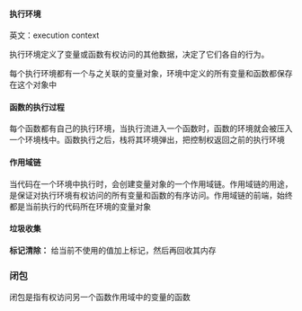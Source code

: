 #### 执行环境

英文：execution context

执行环境定义了变量或函数有权访问的其他数据，决定了它们各自的行为。

每个执行环境都有一个与之关联的变量对象，环境中定义的所有变量和函数都保存在这个对象中



#### 函数的执行过程

每个函数都有自己的执行环境，当执行流进入一个函数时，函数的环境就会被压入一个环境栈中。函数执行之后，栈将其环境弹出，把控制权返回之前的执行环境



#### 作用域链

当代码在一个环境中执行时，会创建变量对象的一个作用域链。作用域链的用途，是保证对执行环境有权访问的所有变量和函数的有序访问。作用域链的前端，始终都是当前执行的代码所在环境的变量对象



#### 垃圾收集

**标记清除：** 给当前不使用的值加上标记，然后再回收其内存



### 闭包

闭包是指有权访问另一个函数作用域中的变量的函数